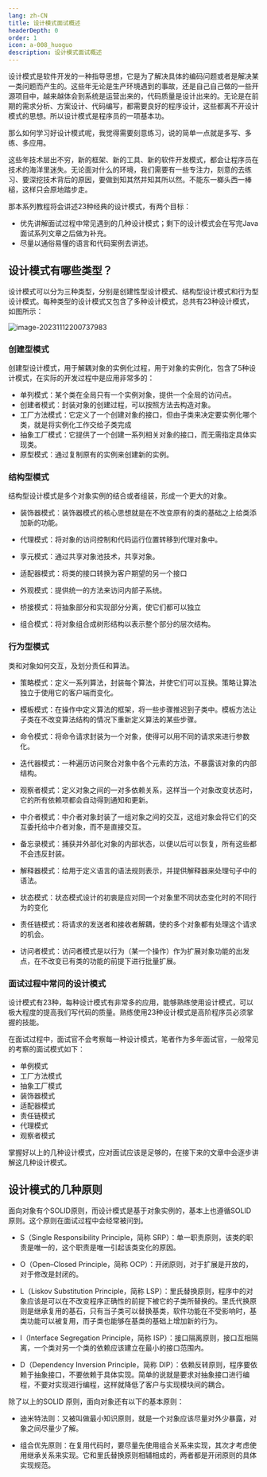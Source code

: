 ```yaml
---
lang: zh-CN
title: 设计模式面试概述
headerDepth: 0
order: 1
icon: a-008_huoguo
description: 设计模式面试概述
---
```



设计模式是软件开发的一种指导思想，它是为了解决具体的编码问题或者是解决某一类问题而产生的。这些年无论是生产环境遇到的事故，还是自己自己做的一些开源项目中，越来越体会到系统是运营出来的，代码质量是设计出来的。无论是在前期的需求分析、方案设计、代码编写，都需要良好的程序设计，这些都离不开设计模式的思想。所以设计模式是程序员的一项基本功。

那么如何学习好设计模式呢，我觉得需要刻意练习，说的简单一点就是多写、多练、多应用。

这些年技术层出不穷，新的框架、新的工具、新的软件开发模式，都会让程序员在技术的海洋里迷失。无论面对什么的环境，我们需要有一些专注力，刻意的去练习、要深挖技术背后的原因，要做到知其然并知其所以然。不能东一榔头西一棒槌，这样只会原地踏步走。

那本系列教程将会讲述23种经典的设计模式，有两个目标：

- 优先讲解面试过程中常见遇到的几种设计模式；剩下的设计模式会在写完Java面试系列文章之后做为补充。
- 尽量以通俗易懂的语言和代码案例去讲述。



## 设计模式有哪些类型？

设计模式可以分为三种类型，分别是创建性型设计模式、结构型设计模式和行为型设计模式。每种类型的设计模式又包含了多种设计模式，总共有23种设计模式，如图所示：

![image-20231112200737983](https://static.javajike.com/img/2023/11/12/image-20231112200737983.png)



### 创建型模式

创建型设计模式，用于解耦对象的实例化过程，用于对象的实例化，包含了5种设计模式，在实际的开发过程中是应用非常多的：

- 单列模式：某个类在全局只有一个实例对象，提供一个全局的访问点。
- 创建者模式：封装对象的创建过程，可以按照方法去构造对象。
- 工厂方法模式：它定义了一个创建对象的接口，但由子类来决定要实例化哪个类，就是将实例化工作交给子类完成
- 抽象工厂模式：它提供了一个创建一系列相关对象的接口，而无需指定具体实现类。
- 原型模式：通过复制原有的实例来创建新的实例。

### 结构型模式

结构型设计模式是多个对象实例的结合或者组装，形成一个更大的对象。

- 装饰器模式：装饰器模式的核心思想就是在不改变原有的类的基础之上给类添加新的功能。

- 代理模式：将对象的访问控制和代码运行位置转移到代理对象中。

- 享元模式：通过共享对象池技术，共享对象。

- 适配器模式：将类的接口转换为客户期望的另一个接口

- 外观模式：提供统一的方法来访问内部子系统。

- 桥接模式：将抽象部分和实现部分分离，使它们都可以独立

- 组合模式：将对象组合成树形结构以表示整个部分的层次结构。

### 行为型模式

类和对象如何交互，及划分责任和算法。

- 策略模式：定义一系列算法，封装每个算法，并使它们可以互换。策略让算法独立于使用它的客户端而变化。

- 模板模式：在操作中定义算法的框架，将一些步骤推迟到子类中。模板方法让子类在不改变算法结构的情况下重新定义算法的某些步骤。

- 命令模式：将命令请求封装为一个对象，使得可以用不同的请求来进行参数化。

- 迭代器模式：一种遍历访问聚合对象中各个元素的方法，不暴露该对象的内部结构。

- 观察者模式：定义对象之间的一对多依赖关系，这样当一个对象改变状态时，它的所有依赖项都会自动得到通知和更新。

- 中介者模式：中介者对象封装了一组对象之间的交互，这组对象会将它们的交互委托给中介者对象，而不是直接交互。

- 备忘录模式：捕获并外部化对象的内部状态，以便以后可以恢复，所有这些都不会违反封装。

- 解释器模式：给用于定义语言的语法规则表示，并提供解释器来处理句子中的语法。

- 状态模式：状态模式设计的初衷是应对同一个对象里不同状态变化时的不同行为的变化

- 责任链模式：将请求的发送者和接收者解耦，使的多个对象都有处理这个请求的机会。

- 访问者模式：访问者模式是以行为（某一个操作）作为扩展对象功能的出发点，在不改变已有类的功能的前提下进行批量扩展。

### 面试过程中常问的设计模式

设计模式有23种，每种设计模式有非常多的应用，能够熟练使用设计模式，可以极大程度的提高我们写代码的质量。熟练使用23种设计模式是高阶程序员必须掌握的技能。

在面试过程中，面试官不会考察每一种设计模式，笔者作为多年面试官，一般常见的考察的面试模式如下：

- 单例模式
- 工厂方法模式
- 抽象工厂模式
- 装饰器模式
- 适配器模式
- 责任链模式
- 代理模式
- 观察者模式

掌握好以上的几种设计模式，应对面试应该是足够的，在接下来的文章中会逐步讲解这几种设计模式。



## 设计模式的几种原则

面向对象有个SOLID原则，而设计模式是基于对象实例的，基本上也遵循SOLID 原则。这个原则在面试过程中会经常被问到。

- S（Single Responsibility Principle，简称 SRP）：单一职责原则，该类的职责是唯一的，这个职责是唯一引起该类变化的原因。

- O（Open–Closed Principle，简称 OCP）：开闭原则，对于扩展是开放的，对于修改是封闭的。

- L（Liskov Substitution Principle，简称 LSP）：里氏替换原则，程序中的对象应该是可以在不改变程序正确性的前提下被它的子类所替换的。里氏代换原则是继承复用的基石，只有当子类可以替换基类，软件功能在不受影响时，基类功能可以被复用，而子类也能够在基类的基础上增加新的行为。

- I（Interface Segregation Principle，简称 ISP）：接口隔离原则，接口互相隔离，一个类对另一个类的依赖应该建立在最小的接口范围内。

- D（Dependency Inversion Principle，简称 DIP）：依赖反转原则，程序要依赖于抽象接口，不要依赖于具体实现。简单的说就是要求对抽象接口进行编程，不要对实现进行编程，这样就降低了客户与实现模块间的耦合。

除了以上的SOLID 原则，面向对象还有以下的基本原则：

- 迪米特法则：又被叫做最小知识原则，就是一个对象应该尽量对外少暴露，对象之间尽量少了解。

- 组合优先原则：在复用代码时，要尽量先使用组合关系来实现，其次才考虑使用继承关系来实现。它和里氏替换原则相辅相成的，两者都是开闭原则的具体实现规范。

  



<!-- @include: @article-footer.snippet.md -->
